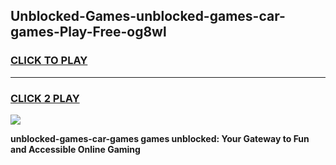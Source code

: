 
## Unblocked-Games-unblocked-games-car-games-Play-Free-og8wl
<h3>
<a href="https://premium76.site?title=unblocked-games-car-games&ref=23A">CLICK TO PLAY</a></h3>
<hr>

<h3>
<a href="https://premium76.site?title=unblocked-games-car-games&ref=23A">CLICK 2 PLAY</a>
  
</h3>

<a href="https://premium76.site?title=unblocked-games-car-games&ref=23A"><img src="https://clearcache.store/games.png"></a>


**unblocked-games-car-games games unblocked: Your Gateway to Fun and Accessible Online Gaming**
